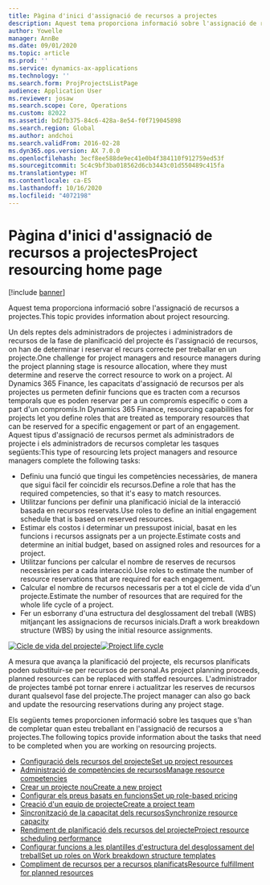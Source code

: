 ```yaml
---
title: Pàgina d'inici d'assignació de recursos a projectes
description: Aquest tema proporciona informació sobre l'assignació de recursos a projectes.
author: Yowelle
manager: AnnBe
ms.date: 09/01/2020
ms.topic: article
ms.prod: ''
ms.service: dynamics-ax-applications
ms.technology: ''
ms.search.form: ProjProjectsListPage
audience: Application User
ms.reviewer: josaw
ms.search.scope: Core, Operations
ms.custom: 82022
ms.assetid: bd2fb375-84c6-428a-8e54-f0f719045898
ms.search.region: Global
ms.author: andchoi
ms.search.validFrom: 2016-02-28
ms.dyn365.ops.version: AX 7.0.0
ms.openlocfilehash: 3ecf8ee588de9ec41e0b4f384110f912759ed53f
ms.sourcegitcommit: 5c4c9bf3ba018562d6cb3443c01d550489c415fa
ms.translationtype: HT
ms.contentlocale: ca-ES
ms.lasthandoff: 10/16/2020
ms.locfileid: "4072198"
---
```

# <a name="project-resourcing-home-page"></a><span data-ttu-id="85837-103">Pàgina d'inici d'assignació de recursos a projectes</span><span class="sxs-lookup"><span data-stu-id="85837-103">Project resourcing home page</span></span>

[!include [banner](../includes/banner.md)]

<span data-ttu-id="85837-104">Aquest tema proporciona informació sobre l'assignació de recursos a projectes.</span><span class="sxs-lookup"><span data-stu-id="85837-104">This topic provides information about project resourcing.</span></span>

<span data-ttu-id="85837-105">Un dels reptes dels administradors de projectes i administradors de recursos de la fase de planificació del projecte és l'assignació de recursos, on han de determinar i reservar el recurs correcte per treballar en un projecte.</span><span class="sxs-lookup"><span data-stu-id="85837-105">One challenge for project managers and resource managers during the project planning stage is resource allocation, where they must determine and reserve the correct resource to work on a project.</span></span> <span data-ttu-id="85837-106">Al Dynamics 365 Finance, les capacitats d'assignació de recursos per als projectes us permeten definir funcions que es tracten com a recursos temporals que es poden reservar per a un compromís específic o com a part d'un compromís.</span><span class="sxs-lookup"><span data-stu-id="85837-106">In Dynamics 365 Finance, resourcing capabilities for projects let you define roles that are treated as temporary resources that can be reserved for a specific engagement or part of an engagement.</span></span> <span data-ttu-id="85837-107">Aquest tipus d'assignació de recursos permet als administradors de projecte i els administradors de recursos completar les tasques següents:</span><span class="sxs-lookup"><span data-stu-id="85837-107">This type of resourcing lets project managers and resource managers complete the following tasks:</span></span>

- <span data-ttu-id="85837-108">Definiu una funció que tingui les competències necessàries, de manera que sigui fàcil fer coincidir els recursos.</span><span class="sxs-lookup"><span data-stu-id="85837-108">Define a role that has the required competencies, so that it's easy to match resources.</span></span>
- <span data-ttu-id="85837-109">Utilitzar funcions per definir una planificació inicial de la interacció basada en recursos reservats.</span><span class="sxs-lookup"><span data-stu-id="85837-109">Use roles to define an initial engagement schedule that is based on reserved resources.</span></span>
- <span data-ttu-id="85837-110">Estimar els costos i determinar un pressupost inicial, basat en les funcions i recursos assignats per a un projecte.</span><span class="sxs-lookup"><span data-stu-id="85837-110">Estimate costs and determine an initial budget, based on assigned roles and resources for a project.</span></span>
- <span data-ttu-id="85837-111">Utilitzar funcions per calcular el nombre de reserves de recursos necessàries per a cada interacció.</span><span class="sxs-lookup"><span data-stu-id="85837-111">Use roles to estimate the number of resource reservations that are required for each engagement.</span></span>
- <span data-ttu-id="85837-112">Calcular el nombre de recursos necessaris per a tot el cicle de vida d'un projecte.</span><span class="sxs-lookup"><span data-stu-id="85837-112">Estimate the number of resources that are required for the whole life cycle of a project.</span></span>
- <span data-ttu-id="85837-113">Fer un esborrany d'una estructura del desglossament del treball (WBS) mitjançant les assignacions de recursos inicials.</span><span class="sxs-lookup"><span data-stu-id="85837-113">Draft a work breakdown structure (WBS) by using the initial resource assignments.</span></span>

<span data-ttu-id="85837-114">[![Cicle de vida del projecte](./media/projectresourcing02-1024x812.jpg)](./media/projectresourcing02.jpg)</span><span class="sxs-lookup"><span data-stu-id="85837-114">[![Project life cycle](./media/projectresourcing02-1024x812.jpg)](./media/projectresourcing02.jpg)</span></span>

<span data-ttu-id="85837-115">A mesura que avança la planificació del projecte, els recursos planificats poden substituir-se per recursos de personal.</span><span class="sxs-lookup"><span data-stu-id="85837-115">As project planning proceeds, planned resources can be replaced with staffed resources.</span></span> <span data-ttu-id="85837-116">L'administrador de projectes també pot tornar enrere i actualitzar les reserves de recursos durant qualsevol fase del projecte.</span><span class="sxs-lookup"><span data-stu-id="85837-116">The project manager can also go back and update the resourcing reservations during any project stage.</span></span>

<span data-ttu-id="85837-117">Els següents temes proporcionen informació sobre les tasques que s'han de completar quan esteu treballant en l'assignació de recursos a projectes.</span><span class="sxs-lookup"><span data-stu-id="85837-117">The following topics provide information about the tasks that need to be completed when you are working on resourcing projects.</span></span>

- [<span data-ttu-id="85837-118">Configuració dels recursos del projecte</span><span class="sxs-lookup"><span data-stu-id="85837-118">Set up project resources</span></span>](set-up-project-resources.md)
- [<span data-ttu-id="85837-119">Administració de competències de recursos</span><span class="sxs-lookup"><span data-stu-id="85837-119">Manage resource competencies</span></span>](manage-resource-competencies.md)
- [<span data-ttu-id="85837-120">Crear un projecte nou</span><span class="sxs-lookup"><span data-stu-id="85837-120">Create a new project</span></span>](create-new-project.md)
- [<span data-ttu-id="85837-121">Configurar els preus basats en funcions</span><span class="sxs-lookup"><span data-stu-id="85837-121">Set up role-based pricing</span></span>](set-up-role-based-pricing.md)
- [<span data-ttu-id="85837-122">Creació d'un equip de projecte</span><span class="sxs-lookup"><span data-stu-id="85837-122">Create a project team</span></span>](create-project-team.md)
- [<span data-ttu-id="85837-123">Sincronització de la capacitat dels recursos</span><span class="sxs-lookup"><span data-stu-id="85837-123">Synchronize resource capacity</span></span>](synchronize-resource-capacity.md)
- [<span data-ttu-id="85837-124">Rendiment de planificació dels recursos del projecte</span><span class="sxs-lookup"><span data-stu-id="85837-124">Project resource scheduling performance</span></span>](project-scheduling-performance.md)
- [<span data-ttu-id="85837-125">Configurar funcions a les plantilles d'estructura del desglossament del treball</span><span class="sxs-lookup"><span data-stu-id="85837-125">Set up roles on Work breakdown structure templates</span></span>](set-up-roles-wbs-template.md)
- [<span data-ttu-id="85837-126">Compliment de recursos per a recursos planificats</span><span class="sxs-lookup"><span data-stu-id="85837-126">Resource fulfillment for planned resources</span></span>](resource-fulfillment-planned-resources.md)
